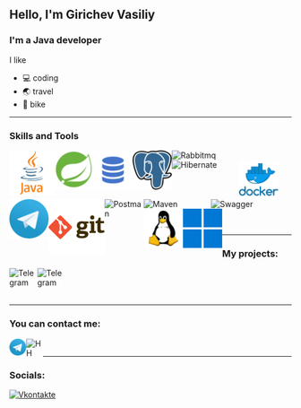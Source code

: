 ## Hello, I'm Girichev Vasiliy

### I'm a Java developer

I like
- :computer: coding
- :earth_asia: travel
- :mountain_bicyclist: bike

---

### Skills and Tools


<img align="left" alt="Java" width="80px" src="https://raw.githubusercontent.com/github/explore/5b3600551e122a3277c2c5368af2ad5725ffa9a1/topics/java/java.png" />
<img align="left" alt="Spring Boot" width="70px" src="https://raw.githubusercontent.com/github/explore/80688e429a7d4ef2fca1e82350fe8e3517d3494d/topics/spring-boot/spring-boot.png" />
<img align="left" alt="SQL" width="70px" src="https://raw.githubusercontent.com/github/explore/80688e429a7d4ef2fca1e82350fe8e3517d3494d/topics/sql/sql.png" />
<img align="left" alt="PostgeSQL" width="70px" src="https://raw.githubusercontent.com/github/explore/80688e429a7d4ef2fca1e82350fe8e3517d3494d/topics/postgresql/postgresql.png" />
<img align="left" alt="Rabbitmq" width="120px" src="https://rabbitmq.com/img/logo-rabbitmq.svg" />
<img align="left" alt="Hibernate" width="120px" src="https://hibernate.org/images/hibernate-logo.svg" />
<img align="left" alt="Docker" width="70px" src="https://raw.githubusercontent.com/github/explore/80688e429a7d4ef2fca1e82350fe8e3517d3494d/topics/docker/docker.png" />
<img align="left" alt="Telegram" width="70px" src="https://raw.githubusercontent.com/github/explore/80688e429a7d4ef2fca1e82350fe8e3517d3494d/topics/telegram/telegram.png" />
<br />
<br />
<br />
<br />
<br />
<img align="left" alt="Git" width="100px" src="https://raw.githubusercontent.com/github/explore/80688e429a7d4ef2fca1e82350fe8e3517d3494d/topics/git/git.png" />
<img align="left" alt="Postman" width="70px" src="https://voyager.postman.com/logo/postman-logo-icon-orange.svg" />
<img align="left" alt="Maven" width="120px" src="https://maven.apache.org/images/maven-logo-black-on-white.png" />
<img align="left" alt="Swagger" width="100px" src="https://www.developpez.net/forums/attachment.php?attachmentid=331436&d=1512059512](https://github.com/GirichevVasiliy/GirichevVasiliy/assets/106555170/bc604e8d-f457-4142-8745-4e3d8e6b6f9d)" />
<img align="left" alt="Linux" width="70px" src="https://raw.githubusercontent.com/github/explore/56a826d05cf762b2b50ecbe7d492a839b04f3fbf/topics/linux/linux.png" />
<img align="left" alt="Windows" width="70px" src="https://raw.githubusercontent.com/github/explore/379d49236d826364be968345e0a085d044108cff/topics/windows/windows.png" />
<br />
<br />
<br />

---
### My projects:
[<img align="left" alt="Telegram" width="50px" src="https://github.com/GirichevVasiliy/GirichevVasiliy/assets/106555170/d900207b-4afb-47a6-ba7e-726601f447fd" />][Sofa]
[<img align="left" alt="Telegram" width="50px" src="https://github.com/GirichevVasiliy/GirichevVasiliy/assets/106555170/b94ed3e6-d877-427c-90c6-524c55c186f9" />][EnglishPhraseOfTheDayBot]
<br />
<br />
<br />

---

### You can contact me:
[<img align="left" alt="Telegram" width="30px" src="https://raw.githubusercontent.com/github/explore/80688e429a7d4ef2fca1e82350fe8e3517d3494d/topics/telegram/telegram.png" />][Telegram]
[<img align="left" alt="HH" width="30px" src="https://github.com/GirichevVasiliy/GirichevVasiliy/assets/106555170/7d6cf8bd-7e3e-4ddc-9351-ae515c7c825f" />][HH]
<br />

---
### Socials:
[![Vkontakte](https://img.shields.io/badge/-Vkontakte-090909?style=for-the-badge&logo=Vk&logoColor=4F7DB3)](https://vk.com/v.girichev)

[Telegram]: https://t.me/GirichevVasiliy
[HH]: https://tyumen.hh.ru/resume/97927d31ff0b5cb5380039ed1f466543367038
[Sofa]: https://t.me/SOFa_invest_bot
[EnglishPhraseOfTheDayBot]: https://t.me/EnglishPhraseOfTheDayBot
[VK]: https://vk.com/v.girichev



